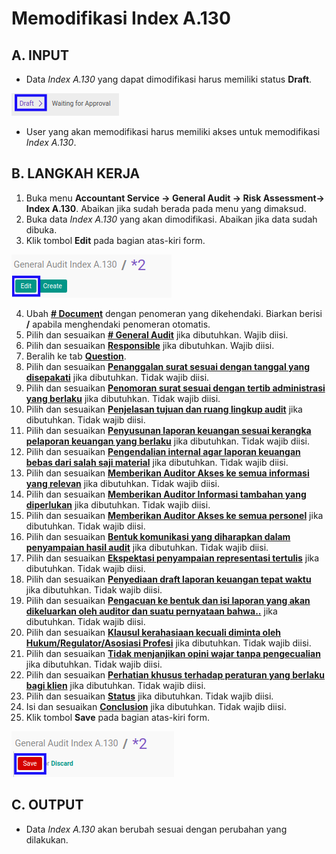 # Memodifikasi Index A.130

## A. INPUT

* Data *Index A.130* yang dapat dimodifikasi harus memiliki status **Draft**.

![](../../../img/index-a130/status-draft.png)

* User yang akan memodifikasi harus memiliki akses untuk memodifikasi *Index A.130*.

## B. LANGKAH KERJA

1. Buka menu **Accountant Service -> General Audit -> Risk Assessment-> Index A.130**. Abaikan jika sudah berada pada menu yang dimaksud.
2. Buka data *Index A.130* yang akan dimodifikasi. Abaikan jika data sudah dibuka.
3. Klik tombol **Edit** pada bagian atas-kiri form.

![](../../../img/index-a130/tombol-edit.png)

4. Ubah **[# Document](./penjelasan.md#field-no-document)** dengan penomeran yang dikehendaki. Biarkan berisi **/** apabila menghendaki penomeran otomatis.
5. Pilih dan sesuaikan **[# General Audit](./penjelasan.md#field-no-general-audit)** jika dibutuhkan. Wajib diisi.
6. Pilih dan sesuaikan **[Responsible](./penjelasan.md#field-responsible)** jika dibutuhkan. Wajib diisi.
7. Beralih ke tab **[Question](./penjelasan.md#tab-question)**.
8. Pilih dan sesuaikan **[Penanggalan surat sesuai dengan tanggal yang disepakati](./penjelasan.md#field-question-1)** jika dibutuhkan. Tidak wajib diisi.
9. Pilih dan sesuaikan **[Penomoran surat sesuai dengan tertib administrasi yang berlaku](./penjelasan.md#field-question-2)** jika dibutuhkan. Tidak wajib diisi.
10. Pilih dan sesuaikan **[Penjelasan tujuan dan ruang lingkup audit](./penjelasan.md#field-question-3)** jika dibutuhkan. Tidak wajib diisi.
11. Pilih dan sesuaikan **[Penyusunan laporan keuangan sesuai kerangka pelaporan keuangan yang berlaku](./penjelasan.md#field-question-4)** jika dibutuhkan. Tidak wajib diisi.
12. Pilih dan sesuaikan **[Pengendalian internal agar laporan keuangan bebas dari salah saji material](./penjelasan.md#field-question-5)** jika dibutuhkan. Tidak wajib diisi.
13. Pilih dan sesuaikan **[Memberikan Auditor Akses ke semua informasi yang relevan](./penjelasan.md#field-question-6)** jika dibutuhkan. Tidak wajib diisi.
14. Pilih dan sesuaikan **[Memberikan Auditor Informasi tambahan yang diperlukan](./penjelasan.md#field-question-7)** jika dibutuhkan. Tidak wajib diisi.
15. Pilih dan sesuaikan **[Memberikan Auditor Akses ke semua personel](./penjelasan.md#field-question-8)** jika dibutuhkan. Tidak wajib diisi.
16. Pilih dan sesuaikan **[Bentuk komunikasi yang diharapkan dalam penyampaian hasil audit](./penjelasan.md#field-question-9)** jika dibutuhkan. Tidak wajib diisi.
17. Pilih dan sesuaikan **[Ekspektasi penyampaian representasi tertulis](./penjelasan.md#field-question-10)** jika dibutuhkan. Tidak wajib diisi.
18. Pilih dan sesuaikan **[Penyediaan draft laporan keuangan tepat waktu](./penjelasan.md#field-question-11)** jika dibutuhkan. Tidak wajib diisi.
19. Pilih dan sesuaikan **[Pengacuan ke bentuk dan isi laporan yang akan dikeluarkan oleh auditor dan suatu pernyataan bahwa..](./penjelasan.md#field-question-12)** jika dibutuhkan. Tidak wajib diisi.
20. Pilih dan sesuaikan **[Klausul kerahasiaan kecuali diminta oleh Hukum/Regulator/Asosiasi Profesi](./penjelasan.md#field-question-13)** jika dibutuhkan. Tidak wajib diisi.
21. Pilih dan sesuaikan **[Tidak menjanjikan opini wajar tanpa pengecualian](./penjelasan.md#field-question-14)** jika dibutuhkan. Tidak wajib diisi.
22. Pilih dan sesuaikan **[Perhatian khusus terhadap peraturan yang berlaku bagi klien](./penjelasan.md#field-question-15)** jika dibutuhkan. Tidak wajib diisi.
23. Pilih dan sesuaikan **[Status](./penjelasan.md#field-status)** jika dibutuhkan. Tidak wajib diisi.
24. Isi dan sesuaikan **[Conclusion](./penjelasan.md#field-conclusion)** jika dibutuhkan. Tidak wajib diisi.
25. Klik tombol **Save** pada bagian atas-kiri form.

![](../../../img/index-a130/tombol-simpan-modifikasi.png)

## C. OUTPUT

* Data *Index A.130* akan berubah sesuai dengan perubahan yang dilakukan.

